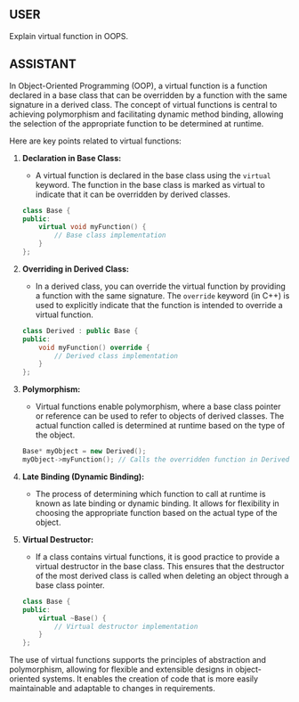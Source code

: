 ## USER
Explain virtual function in OOPS.

## ASSISTANT
In Object-Oriented Programming (OOP), a virtual function is a function declared in a base class that can be overridden by a function with the same signature in a derived class. The concept of virtual functions is central to achieving polymorphism and facilitating dynamic method binding, allowing the selection of the appropriate function to be determined at runtime.

Here are key points related to virtual functions:

1. **Declaration in Base Class:**
   - A virtual function is declared in the base class using the `virtual` keyword. The function in the base class is marked as virtual to indicate that it can be overridden by derived classes.

   ```cpp
   class Base {
   public:
       virtual void myFunction() {
           // Base class implementation
       }
   };
   ```

2. **Overriding in Derived Class:**
   - In a derived class, you can override the virtual function by providing a function with the same signature. The `override` keyword (in C++) is used to explicitly indicate that the function is intended to override a virtual function.

   ```cpp
   class Derived : public Base {
   public:
       void myFunction() override {
           // Derived class implementation
       }
   };
   ```

3. **Polymorphism:**
   - Virtual functions enable polymorphism, where a base class pointer or reference can be used to refer to objects of derived classes. The actual function called is determined at runtime based on the type of the object.

   ```cpp
   Base* myObject = new Derived();
   myObject->myFunction(); // Calls the overridden function in Derived class
   ```

4. **Late Binding (Dynamic Binding):**
   - The process of determining which function to call at runtime is known as late binding or dynamic binding. It allows for flexibility in choosing the appropriate function based on the actual type of the object.

5. **Virtual Destructor:**
   - If a class contains virtual functions, it is good practice to provide a virtual destructor in the base class. This ensures that the destructor of the most derived class is called when deleting an object through a base class pointer.

   ```cpp
   class Base {
   public:
       virtual ~Base() {
           // Virtual destructor implementation
       }
   };
   ```

The use of virtual functions supports the principles of abstraction and polymorphism, allowing for flexible and extensible designs in object-oriented systems. It enables the creation of code that is more easily maintainable and adaptable to changes in requirements.